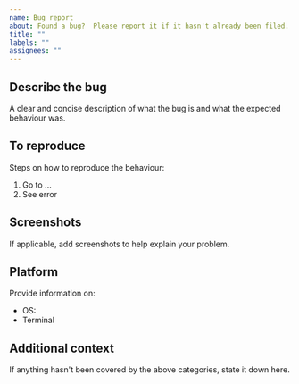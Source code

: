 ```yaml
---
name: Bug report
about: Found a bug?  Please report it if it hasn't already been filed...
title: ""
labels: ""
assignees: ""
---
```


## Describe the bug

A clear and concise description of what the bug is and what the expected behaviour was.

## To reproduce

Steps on how to reproduce the behaviour:

1. Go to ...
2. See error

## Screenshots

If applicable, add screenshots to help explain your problem.

## Platform

Provide information on:

- OS:
- Terminal

## Additional context

If anything hasn't been covered by the above categories, state it down here.
